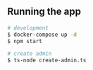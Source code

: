 
## Running the app

```bash
# development
$ docker-compose up -d
$ npm start

# create admin
$ ts-node create-admin.ts
```
